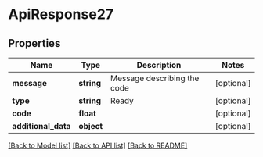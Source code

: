 # ApiResponse27

## Properties
Name | Type | Description | Notes
------------ | ------------- | ------------- | -------------
**message** | **string** | Message describing the code | [optional] 
**type** | **string** | Ready | [optional] 
**code** | **float** |  | [optional] 
**additional_data** | **object** |  | [optional] 

[[Back to Model list]](../README.md#documentation-for-models) [[Back to API list]](../README.md#documentation-for-api-endpoints) [[Back to README]](../README.md)


